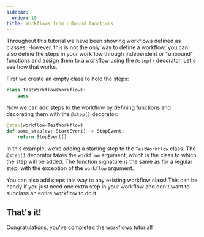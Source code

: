 ```yaml
---
sidebar:
  order: 10
title: Workflows from unbound functions
---
```


Throughout this tutorial we have been showing workflows defined as classes. However, this is not the only way to define a workflow: you can also define the steps in your workflow through independent or "unbound" functions and assign them to a workflow using the `@step()` decorator. Let's see how that works.

First we create an empty class to hold the steps:

```python
class TestWorkflow(Workflow):
    pass
```

Now we can add steps to the workflow by defining functions and decorating them with the `@step()` decorator:

```python
@step(workflow=TestWorkflow)
def some_step(ev: StartEvent) -> StopEvent:
    return StopEvent()
```

In this example, we're adding a starting step to the `TestWorkflow` class. The `@step()` decorator takes the `workflow` argument, which is the class to which the step will be added. The function signature is the same as for a regular step, with the exception of the `workflow` argument.

You can also add steps this way to any existing workflow class! This can be handy if you just need one extra step in your workflow and don't want to subclass an entire workflow to do it.

## That's it!

Congratulations, you've completed the workflows tutorial!
